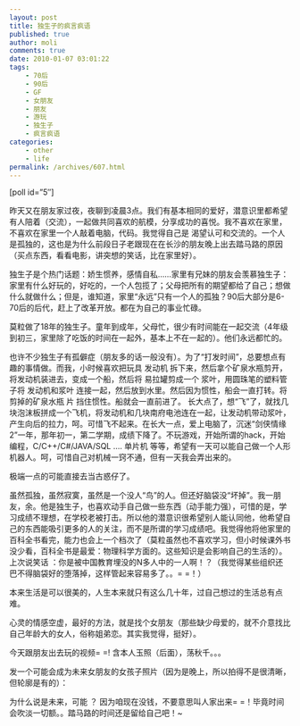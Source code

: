 ```yaml
---
layout: post
title: 独生子的疯言疯语
published: true
author: moli
comments: true
date: 2010-01-07 03:01:22
tags:
    - 70后
    - 90后
    - GF
    - 女朋友
    - 朋友
    - 游玩
    - 独生子
    - 疯言疯语
categories:
    - other
    - life
permalink: /archives/607.html
---
```

[poll id=&#8221;5&#8243;]

昨天又在朋友家过夜，夜聊到凌晨3点。我们有基本相同的爱好，潜意识里都希望有人陪着（交流），一起做共同喜欢的航模，分享成功的喜悦。我不喜欢在家里，不喜欢在家里一个人敲着电脑，代码。我觉得自己是 渴望认可和交流的。一个人是孤独的，这也是为什么前段日子老跟现在在长沙的朋友晚上出去踏马路的原因（买点东西，看看电影，讲突想的笑话，比在家里好）。

独生子是个热门话题：娇生惯养，感情自私……家里有兄妹的朋友会羡慕独生子：家里有什么好玩的，好吃的，一个人包揽了；父母把所有的期望都给了自己；想做什么就做什么；但是，谁知道，家里“永远”只有一个人的孤独？90后大部分是6-70后的后代，赶上了改革开放。都在为自己的事业忙碌。

莫粒做了18年的独生子。童年到成年，父母忙，很少有时间能在一起交流（4年级到初三，家里除了吃饭的时间在一起外，基本上不在一起的）。他们永远都忙的。

也许不少独生子有孤僻症（朋友多的话一般没有）。为了“打发时间”，总要想点有趣的事情做。而我，小时候喜欢把玩具 发动机 拆下来，然后拿个矿泉水瓶剪开，将发动机装进去，变成一个船，然后将 易拉罐剪成一个 浆叶，用圆珠笔的塑料管子将 发动机和浆叶 连接一起，然后放到水里。然后因为惯性，船会一直打转。将剪掉的矿泉水瓶 片 挡住惯性。船就会一直前进了。 长大点了，想“飞”了，就找几块泡沫板拼成一个飞机，将发动机和几块南府电池连在一起，让发动机带动浆叶，产生向后的拉力，呵。可惜飞不起来。在长大一点，爱上电脑了，沉迷“剑侠情缘2”一年，那年初一，第二学期，成绩下降了。不玩游戏，开始所谓的hack，开始编程，C/C++/C#/JAVA/SQL &#8230;. 单片机 等等，希望有一天可以能自己做一个人形机器人。呵，可惜自己对机械一窍不通，但有一天我会弄出来的。

极端一点的可能直接去当古惑仔了。

虽然孤独，虽然寂寞，虽然是一个没人“鸟”的人。但还好脑袋没“坏掉”。我一朋友，余。他是独生子，也喜欢动手自己做一些东西（动手能力强），可惜的是，学习成绩不理想，在学校老被打击。所以他的潜意识很希望别人能认同他，他希望自己的东西能吸引更多的人的关注，而不是所谓的学习成绩吧。我觉得他将他家里的百科全书看完，能力也会上一个档次了（莫粒虽然也不喜欢学习，但小时候课外书没少看，百科全书是最爱：物理科学方面的。这些知识是会影响自己的生活的）。 上次说笑话 ：你是被中国教育埋没的N多人中的一人啊！？（我觉得某些组织还巴不得脑袋好的堕落掉，这样管起来容易多了。。= =！）

本来生活是可以很美的，人生本来就只有这么几十年，过自己想过的生活总有点难。

心灵的情感空虚，最好的方法，就是找个女朋友（那些缺少母爱的，就不介意找比自己年龄大的女人，俗称姐弟恋。其实我觉得，挺好）。

今天跟朋友出去玩的视频= =! 含本人玉照（后面），荡秋千。。。



发一个可能会成为未来女朋友的女孩子照片（因为是晚上，所以拍得不是很清晰，但轮廓是有的）：

[][1]

为什么说是未来，可能 ？ 因为咱现在没钱，不要意思叫人家出来= =！毕竟时间会吹淡一切额。。踏马路的时间还是留给自己吧！~

 [1]: http://mymoli.cn/wp-content/uploads/2010/01/mygirl.jpg